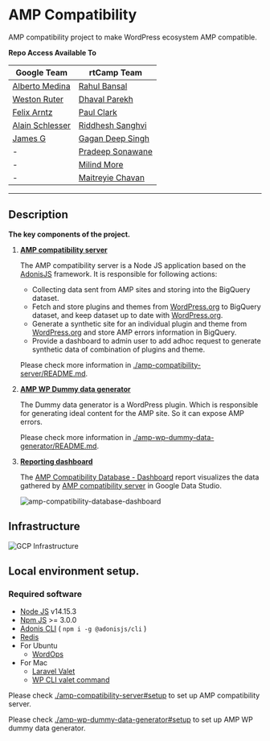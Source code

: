 # AMP Compatibility

AMP compatibility project to make WordPress ecosystem AMP compatible.

**Repo Access Available To**

| Google Team | rtCamp Team |
| ------- | ------- |
| [Alberto Medina] | [Rahul Bansal] |
| [Weston Ruter] | [Dhaval Parekh] |
| [Felix Arntz] | [Paul Clark] |
| [Alain Schlesser] | [Riddhesh Sanghvi] |
| [James G] | [Gagan Deep Singh] |
| - | [Pradeep Sonawane] |
| - | [Milind More] |
| - | [Maitreyie Chavan] |

---

## Description

**The key components of the project.**

1.  **[AMP compatibility server]** 

    The AMP compatibility server is a Node JS application based on the [AdonisJS] framework. It is responsible for following actions:

    - Collecting data sent from AMP sites and storing into the BigQuery dataset.
    - Fetch and store plugins and themes from [WordPress.org] to BigQuery dataset, and keep dataset up to date with [WordPress.org].
    - Generate a synthetic site for an individual plugin and theme from [WordPress.org] and store AMP errors information in BigQuery.
    - Provide a dashboard to admin user to add adhoc request to generate synthetic data of combination of plugins and theme.

    Please check more information in [./amp-compatibility-server/README.md](./amp-compatibility-server/README.md).


2.  **[AMP WP Dummy data generator]** 

    The Dummy data generator is a WordPress plugin. Which is responsible for generating ideal content for the AMP site. So it can expose AMP errors.

    Please check more information in [./amp-wp-dummy-data-generator/README.md](./amp-wp-dummy-data-generator/README.md).


3.  **[Reporting dashboard]**

    The [AMP Compatibility Database - Dashboard] report visualizes the data gathered
    by [AMP compatibility server] in Google Data Studio.

    ![amp-compatibility-database-dashboard](https://user-images.githubusercontent.com/1535505/107017683-70958f00-67c5-11eb-9294-4202118c982b.jpg)


## Infrastructure

![GCP Infrastructure](https://user-images.githubusercontent.com/25586785/106999402-23f18a00-67ac-11eb-940e-7117e5fde5c5.png)


## Local environment setup.

### Required software
- [Node JS](https://nodejs.org/) v14.15.3
- [Npm JS](https://www.npmjs.com/) >= 3.0.0
- [Adonis CLI](https://adonisjs.com/docs/4.1/about) ( `npm i -g @adonisjs/cli` )
- [Redis](https://redis.io/)
- For Ubuntu
    - [WordOps](https://wordops.net/)
- For Mac
    - [Laravel Valet](https://laravel.com/docs/8.x/valet)
    - [WP CLI valet command](https://github.com/aaemnnosttv/wp-cli-valet-command#installing) 

Please check [./amp-compatibility-server#setup](./amp-compatibility-server#setup) to set up AMP compatibility server.

Please check [./amp-wp-dummy-data-generator#setup](./amp-wp-dummy-data-generator#setup) to set up AMP WP dummy data generator.

[AMP compatibility server]: ./amp-compatibility-server/README.md
[AMP WP Dummy data generator]: ./amp-wp-dummy-data-generator/README.md
[Google]: https://profiles.wordpress.org/google
[rtCamp]: https://github.com/rtCamp/
[Alberto Medina]: https://profiles.wordpress.org/albertomedina/
[Rahul Bansal]: https://github.com/rahul286
[Weston Ruter]: https://github.com/westonruter
[Felix Arntz]: https://github.com/felixarntz
[Alain Schlesser]: https://github.com/schlessera
[James G]: https://github.com/jamesozzie
[Paul Clark]: https://github.com/pdclark
[Riddhesh Sanghvi]: https://github.com/mrrobot47
[Gagan Deep Singh]: https://github.com/gagan0123
[Dhaval Parekh]: https://github.com/dhaval-parekh
[Maitreyie Chavan]: https://github.com/maitreyie-chavan
[Milind More]: https://github.com/milindmore22
[Pradeep Sonawane]: https://github.com/pradeep910
[AdonisJS]: https://adonisjs.com/docs/4.1/about
[WordPress.org]: https://wordpress.org/
[Reporting dashboard]: https://datastudio.google.com/reporting/33e24fa4-a3e3-49ff-b2e1-8ba235a7424f/page/eCjyB
[AMP Compatibility Database - Dashboard]: https://datastudio.google.com/reporting/33e24fa4-a3e3-49ff-b2e1-8ba235a7424f/page/eCjyB
